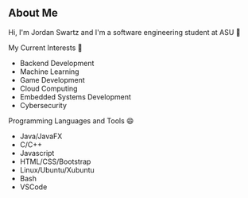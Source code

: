 About Me
--------------------------------------------------------------
Hi, I'm Jordan Swartz and I'm a software engineering student at ASU 👋

My Current Interests 👀
- Backend Development
- Machine Learning
- Game Development
- Cloud Computing
- Embedded Systems Development
- Cybersecurity

Programming Languages and Tools 😄
- Java/JavaFX
- C/C++
- Javascript
- HTML/CSS/Bootstrap
- Linux/Ubuntu/Xubuntu
- Bash
- VSCode
